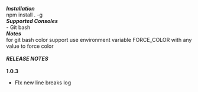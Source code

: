 
***Installation***
<br> npm install . -g
<br>
***Supported Consoles***
<br> - Git bash 
<br>
***Notes***
<br>for git bash color support use environment variable FORCE_COLOR with any value to force color
<br>
<br>
***RELEASE NOTES***
 <br><br>
 <b>1.0.3</b><br>
 - FIx new line breaks log


